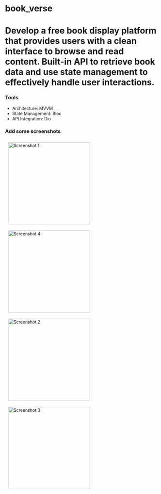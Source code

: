 # book_verse

# Develop a free book display platform that provides users with a clean interface to browse and read content. Built-in API to retrieve book data and use state management to effectively handle user interactions. 
### Tools
-	Architecture: MVVM    
-	State Management: Bloc   
-	API Integration: Dio

### Add some screenshots

<img src="https://github.com/user-attachments/assets/b2ac6030-cf14-4d47-bea3-66ea03377cc7" alt="Screenshot 1" width="270" style="margin: 10px;">

<img src="https://github.com/user-attachments/assets/bc3514a8-ebfd-4f07-9da8-7dedd61312ae" alt="Screenshot 4" width="270" style="margin: 10px;">

<img src="https://github.com/user-attachments/assets/34222973-9f1e-4350-a49b-a26b0cffd9f4" alt="Screenshot 2" width="270" style="margin: 10px;">

<img src="https://github.com/user-attachments/assets/d8aa7341-1c82-45f1-a9de-c72f4095b78d" alt="Screenshot 3" width="270" style="margin: 10px;">

